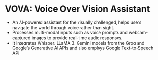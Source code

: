 # VOVA: Voice Over Vision Assistant  
- An AI-powered assistant for the visually challenged, helps users navigate the world through voice rather than sight.
- Processes multi-modal inputs such as voice prompts and webcam-captured images to provide real-time audio responses.
- It integrates Whisper, LLaMA 3, Gemini models from the Groq and Google’s Generative AI APIs and also employs Google Text-to-Speech API.
